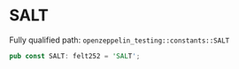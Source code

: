 # SALT

Fully qualified path: `openzeppelin_testing::constants::SALT`

```rust
pub const SALT: felt252 = 'SALT';
```

